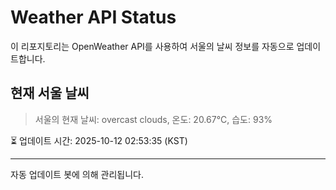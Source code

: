 
# Weather API Status

이 리포지토리는 OpenWeather API를 사용하여 서울의 날씨 정보를 자동으로 업데이트합니다.

## 현재 서울 날씨
> 서울의 현재 날씨: overcast clouds, 온도: 20.67°C, 습도: 93%

⏳ 업데이트 시간: 2025-10-12 02:53:35 (KST)

---
자동 업데이트 봇에 의해 관리됩니다.
